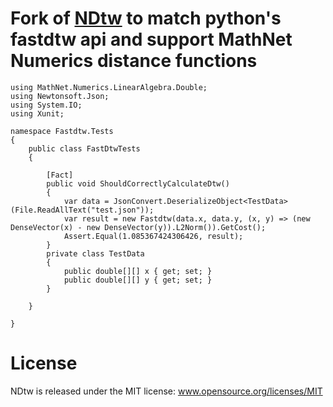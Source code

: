 Fork of [NDtw](https://nuget.org/packages/NDtw) to match python's fastdtw api and support MathNet Numerics distance functions
====

    using MathNet.Numerics.LinearAlgebra.Double;
    using Newtonsoft.Json;
    using System.IO;
    using Xunit;

    namespace Fastdtw.Tests
    {
        public class FastDtwTests
        {
            
            [Fact]
            public void ShouldCorrectlyCalculateDtw()
            {
                var data = JsonConvert.DeserializeObject<TestData>(File.ReadAllText("test.json"));
                var result = new Fastdtw(data.x, data.y, (x, y) => (new DenseVector(x) - new DenseVector(y)).L2Norm()).GetCost();
                Assert.Equal(1.085367424306426, result);
            }
            private class TestData
            {
                public double[][] x { get; set; }
                public double[][] y { get; set; }
            }

        }
        
    }


License
====
NDtw is released under the MIT license: www.opensource.org/licenses/MIT
